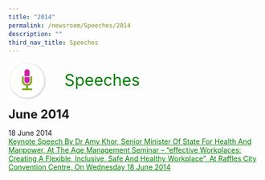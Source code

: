 ```yaml
---
title: "2014"
permalink: /newsroom/Speeches/2014
description: ""
third_nav_title: Speeches
---
```

<html>
<img class="MicIcon" src="/images/icons/ico_speeches.png" align="left">
<br><font align="center" color="green" size="+3">&nbsp;&nbsp;&nbsp;&nbsp;Speeches</font><br><br><br>
<font size="+2"><b>June 2014</b></font><br>

18 June 2014<br>
<a class="hyperlink" href=http://www.ssg-wsg.gov.sg/speeches/18_Jun_2014.html>Keynote Speech By Dr Amy Khor, Senior Minister Of State For Health And Manpower, At The Age Management Seminar – “effective Workplaces: Creating A Flexible, Inclusive, Safe And Healthy Workplace”, At Raffles City Convention Centre, On Wednesday 18 June 2014</a>
<style>
img.MicIcon {
  height: 15%;
  width: 15%;
}
a.hyperlink {
	color:green;
	}
	  }
a.hyperlink:hover {
    color:MediumVioletRed;
}
</style>
</html>